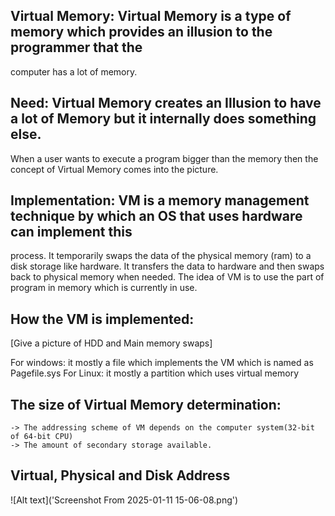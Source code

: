 ## Virtual Memory: Virtual Memory is a type of memory which provides an illusion to the programmer that the
computer has a lot of memory.

## Need: Virtual Memory creates an Illusion to have a lot of Memory but it internally does something else.
When a user wants to execute a program bigger than the memory then the concept of Virtual Memory comes
into the picture.

## Implementation: VM is a memory management technique by which an OS that uses hardware can implement this
process. It temporarily swaps the data of the physical memory (ram) to a disk storage like hardware. It 
transfers the data to hardware and then swaps back to physical memory when needed. The idea of VM is to 
use the part of program in memory which is currently in use. 

## How the VM is implemented:
[Give a picture of HDD and Main memory swaps]

For windows: it mostly a file which implements the VM which is named as Pagefile.sys
For Linux: it mostly a partition which uses virtual memory

## The size of Virtual Memory determination:

    -> The addressing scheme of VM depends on the computer system(32-bit of 64-bit CPU)
    -> The amount of secondary storage available.

## Virtual, Physical and Disk Address
![Alt text]('Screenshot From 2025-01-11 15-06-08.png')

